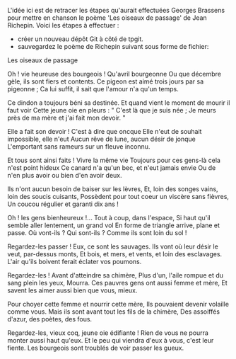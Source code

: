 ﻿L'idée ici est de retracer les étapes qu'aurait effectuées Georges Brassens pour mettre en
chanson le poème 'Les oiseaux de passage' de Jean Richepin.
Voici les étapes à effectuer :
* créer un nouveau dépôt Git à côté de tpgit.
* sauvegardez le poème de Richepin suivant sous forme de fichier:

Les oiseaux de passage

Oh ! vie heureuse des bourgeois ! Qu'avril bourgeonne
Ou que décembre gèle, ils sont fiers et contents.
Ce pigeon est aimé trois jours par sa pigeonne ;
Ca lui suffit, il sait que l'amour n'a qu'un temps.

Ce dindon a toujours béni sa destinée.
Et quand vient le moment de mourir il faut voir
Cette jeune oie en pleurs : " C'est là que je suis née ;
Je meurs près de ma mère et j'ai fait mon devoir. "

Elle a fait son devoir ! C'est à dire que oncque
Elle n'eut de souhait impossible, elle n'eut
Aucun rêve de lune, aucun désir de jonque
L'emportant sans rameurs sur un fleuve inconnu.

Et tous sont ainsi faits ! Vivre la même vie
Toujours pour ces gens-là cela n'est point hideux
Ce canard n'a qu'un bec, et n'eut jamais envie
Ou de n'en plus avoir ou bien d'en avoir deux.

Ils n'ont aucun besoin de baiser sur les lèvres,
Et, loin des songes vains, loin des soucis cuisants,
Possèdent pour tout coeur un viscère sans fièvres,
Un coucou régulier et garanti dix ans !

Oh ! les gens bienheureux !... Tout à coup, dans l'espace,
Si haut qu'il semble aller lentement, un grand vol
En forme de triangle arrive, plane et passe.
Où vont-ils ? Qui sont-ils ? Comme ils sont loin du sol !

Regardez-les passer ! Eux, ce sont les sauvages.
Ils vont où leur désir le veut, par-dessus monts,
Et bois, et mers, et vents, et loin des esclavages.
L'air qu'ils boivent ferait éclater vos poumons.

Regardez-les ! Avant d'atteindre sa chimère,
Plus d'un, l'aile rompue et du sang plein les yeux,
Mourra. Ces pauvres gens ont aussi femme et mère,
Et savent les aimer aussi bien que vous, mieux.

Pour choyer cette femme et nourrir cette mère,
Ils pouvaient devenir volaille comme vous.
Mais ils sont avant tout les fils de la chimère,
Des assoiffés d'azur, des poètes, des fous.

Regardez-les, vieux coq, jeune oie édifiante !
Rien de vous ne pourra monter aussi haut qu'eux.
Et le peu qui viendra d'eux à vous, c'est leur fiente.
Les bourgeois sont troublés de voir passer les gueux.